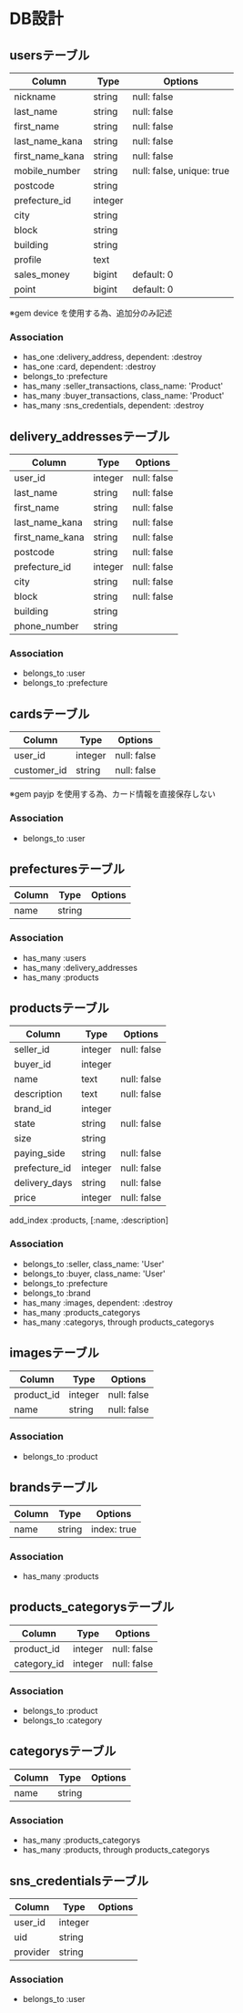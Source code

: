 # DB設計
## usersテーブル

|Column|Type|Options|
|------|----|-------|
|nickname|string|null: false|
|last_name|string|null: false|
|first_name|string|null: false|
|last_name_kana|string|null: false|
|first_name_kana|string|null: false|
|mobile_number|string|null: false, unique: true|
|postcode|string||
|prefecture_id|integer||
|city|string||
|block|string||
|building|string||
|profile|text||
|sales_money|bigint|default: 0|
|point|bigint|default: 0|

※gem device を使用する為、追加分のみ記述

### Association
- has_one :delivery_address, dependent: :destroy
- has_one :card, dependent: :destroy
- belongs_to :prefecture
- has_many :seller_transactions, class_name: 'Product'
- has_many :buyer_transactions, class_name: 'Product'
- has_many :sns_credentials, dependent: :destroy


## delivery_addressesテーブル

|Column|Type|Options|
|------|----|-------|
|user_id|integer|null: false|
|last_name|string|null: false|
|first_name|string|null: false|
|last_name_kana|string|null: false|
|first_name_kana|string|null: false|
|postcode|string|null: false|
|prefecture_id|integer|null: false|
|city|string|null: false|
|block|string|null: false|
|building|string||
|phone_number|string||

### Association
- belongs_to :user
- belongs_to :prefecture

## cardsテーブル

|Column|Type|Options|
|------|----|-------|
|user_id|integer|null: false|
|customer_id|string|null: false|

※gem payjp を使用する為、カード情報を直接保存しない

### Association
- belongs_to :user

## prefecturesテーブル

|Column|Type|Options|
|------|----|-------|
|name|string||

### Association
- has_many :users
- has_many :delivery_addresses
- has_many :products


## productsテーブル

|Column|Type|Options|
|------|----|-------|
|seller_id|integer|null: false|
|buyer_id|integer||
|name|text|null: false|
|description|text|null: false|
|brand_id|integer||
|state|string|null: false|
|size|string||
|paying_side|string|null: false|
|prefecture_id|integer|null: false|
|delivery_days|string|null: false|
|price|integer|null: false|

add_index :products, [:name, :description]

### Association
- belongs_to :seller, class_name: 'User'
- belongs_to :buyer, class_name: 'User'
- belongs_to :prefecture
- belongs_to :brand
- has_many :images, dependent: :destroy
- has_many :products_categorys
- has_many :categorys, through products_categorys


## imagesテーブル

|Column|Type|Options|
|------|----|-------|
|product_id|integer|null: false|
|name|string|null: false|

### Association
- belongs_to :product


## brandsテーブル

|Column|Type|Options|
|------|----|-------|
|name|string|index: true|

### Association
- has_many :products


## products_categorysテーブル

|Column|Type|Options|
|------|----|-------|
|product_id|integer|null: false|
|category_id|integer|null: false|

### Association
- belongs_to :product
- belongs_to :category


## categorysテーブル

|Column|Type|Options|
|------|----|-------|
|name|string||

### Association
- has_many :products_categorys
- has_many :products, through products_categorys


## sns_credentialsテーブル

|Column|Type|Options|
|------|----|-------|
|user_id|integer||
|uid|string||
|provider|string||

### Association
- belongs_to :user
